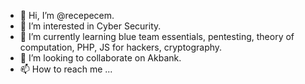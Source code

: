 - 👋 Hi, I’m @recepecem.
- 👀 I’m interested in Cyber Security.
- 🌱 I’m currently learning blue team essentials, pentesting, theory of computation, PHP, JS for hackers, cryptography.
- 💞️ I’m looking to collaborate on Akbank.
- 📫 How to reach me ...

<!---
recepecem/recepecem is a ✨ special ✨ repository because its `README.md` (this file) appears on your GitHub profile.
You can click the Preview link to take a look at your changes.
--->
